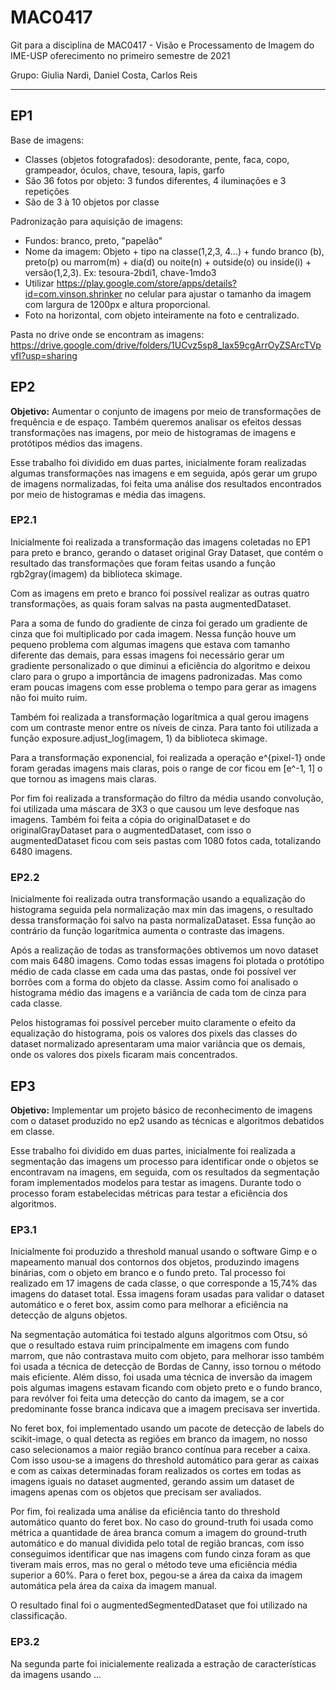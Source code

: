 # MAC0417
Git para a disciplina de MAC0417 - Visão e Processamento de Imagem do IME-USP oferecimento no primeiro semestre de 2021

Grupo: Giulia Nardi, Daniel Costa, Carlos Reis

---

## EP1

Base de imagens:

- Classes (objetos fotografados): desodorante, pente, faca, copo, grampeador, óculos, chave, tesoura, lapis, garfo
- São 36 fotos por objeto: 3 fundos diferentes, 4 iluminações e 3 repetições
- São de 3 à 10 objetos por classe

Padronização para aquisição de imagens:

- Fundos: branco, preto, "papelão"
- Nome da imagem: Objeto + tipo na classe(1,2,3, 4...) + fundo branco (b), preto(p) ou marrom(m) + dia(d) ou noite(n) + outside(o) ou inside(i) + versão(1,2,3).
    Ex: tesoura-2bdi1, chave-1mdo3
- Utilizar https://play.google.com/store/apps/details?id=com.vinson.shrinker no celular para ajustar o tamanho da imagem com largura de 1200px e altura proporcional.
- Foto na horizontal, com objeto inteiramente na foto e centralizado.


Pasta no drive onde se encontram as imagens: https://drive.google.com/drive/folders/1UCvz5sp8_lax59cgArrOyZSArcTVpvfI?usp=sharing


 
## EP2
 
**Objetivo:** Aumentar o conjunto de imagens por meio de transformações de frequência e de espaço. Também queremos analisar os efeitos dessas transformações nas imagens, por meio de histogramas de imagens e protótipos médios das imagens.
 
Esse trabalho foi dividido em duas partes, inicialmente foram realizadas algumas transformações nas imagens e em seguida, após gerar um grupo de imagens normalizadas, foi feita uma análise dos resultados encontrados por meio de histogramas e média das imagens.
 
### EP2.1
 
Inicialmente foi realizada a transformação das imagens coletadas no EP1 para preto e branco, gerando o dataset original Gray Dataset, que contém o resultado das transformações que foram feitas usando a função rgb2gray(imagem) da biblioteca skimage.
 
Com as imagens em preto e branco foi possível realizar as outras quatro transformações, as quais foram salvas na pasta augmentedDataset.
 
Para a soma de fundo do gradiente de cinza foi gerado um gradiente de cinza que foi multiplicado por cada imagem. Nessa função houve um pequeno problema com algumas imagens que estava com tamanho diferente das demais, para essas imagens foi necessário gerar um gradiente personalizado o que diminui a eficiência do algoritmo e deixou claro para o grupo a importância de imagens padronizadas. Mas como eram poucas imagens com esse problema o tempo para gerar as imagens não foi muito ruim.
 
Também foi realizada a transformação logarítmica a qual gerou imagens com um contraste menor entre os níveis de cinza. Para tanto foi utilizada a função exposure.adjust_log(imagem, 1) da biblioteca skimage.
 
Para a transformação exponencial, foi realizada a operação e^{pixel-1} onde foram geradas imagens mais claras, pois o range de cor ficou em [e^-1, 1] o que tornou as imagens mais claras.
 
Por fim foi realizada a transformação do filtro da média usando convolução, foi utilizada uma máscara de 3X3 o que causou um leve desfoque nas imagens. Também foi feita a cópia do originalDataset e do originalGrayDataset para o augmentedDataset, com isso o augmentedDataset ficou com seis pastas com 1080 fotos cada, totalizando 6480 imagens.
 
### EP2.2
 
Inicialmente foi realizada outra transformação usando a equalização do histograma seguida pela normalização max min das imagens, o resultado dessa transformação foi salvo na pasta normalizaDataset. Essa função ao contrário da função logarítmica aumenta o contraste das imagens.
 
Após a realização de todas as transformações obtivemos um novo dataset com mais 6480 imagens. Como todas essas imagens foi plotada o protótipo médio de cada classe em cada uma das pastas, onde foi possível ver borrões com a forma do objeto da classe. Assim como foi analisado o histograma médio das imagens e a variância de cada tom de cinza para cada classe.
 
Pelos histogramas foi possível perceber muito claramente o efeito da equalização do histograma, pois os valores dos pixels das classes do dataset normalizado apresentaram uma maior variância que os demais, onde os valores dos pixels ficaram mais concentrados.


## EP3
 
**Objetivo:** Implementar um projeto básico de reconhecimento de imagens com o dataset produzido no ep2 usando as técnicas e algoritmos debatidos em classe.
 
Esse trabalho foi dividido em duas partes, inicialmente foi realizada a segmentação das imagens um processo para identificar onde o objetos se encontravam na imagens, em seguida, com os resultados da segmentação foram implementados modelos para testar as imagens. Durante todo o processo foram estabelecidas métricas para testar a eficiência dos algoritmos.
 
### EP3.1
 
Inicialmente foi produzido a threshold manual usando o software Gimp e o mapeamento manual dos contornos dos objetos, produzindo imagens binárias, com o objeto em branco e o fundo preto. Tal processo foi realizado em 17 imagens de cada classe, o que corresponde a 15,74% das imagens do dataset total. Essa imagens foram usadas para validar o dataset automático e o feret box, assim como para melhorar a eficiência na detecção de alguns objetos.
 
Na segmentação automática foi testado alguns algoritmos com Otsu, só que o resultado estava ruim principalmente em imagens com fundo marrom, que não contrastava muito com objeto, para melhorar isso também foi usada a técnica de detecção de Bordas de Canny, isso tornou o método mais eficiente. Além disso, foi usada uma técnica de inversão da imagem pois algumas imagens estavam ficando com objeto preto e o fundo branco, para revólver foi feita uma detecção do canto da imagem, se a cor predominante fosse branca indicava que a imagem precisava ser invertida.
 
No feret box, foi implementado usando um pacote de detecção de labels do scikit-image, o qual detecta as regiões em branco da imagem, no nosso caso selecionamos a maior região branco contínua para receber a caixa. Com isso usou-se a imagens do threshold automático para gerar as caixas e com as caixas determinadas foram realizados os cortes em todas as imagens iguais no dataset augmented, gerando assim um dataset de imagens apenas com os objetos que precisam ser avaliados.
 
Por fim, foi realizada uma análise da eficiência tanto do threshold automático quanto do feret box. No caso do ground-truth foi usada como métrica a quantidade de área branca comum a imagem do ground-truth automático e do manual dividida pelo total de região brancas, com isso conseguimos identificar que nas imagens com fundo cinza foram as que tiveram mais erros, mas no geral o método teve uma eficiência média superior a 60%. Para o feret box, pegou-se a área da caixa da imagem automática pela área da caixa da imagem manual.
 
O resultado final foi o augmentedSegmentedDataset que foi utilizado na classificação.

### EP3.2

Na segunda parte foi inicialemente realizada a estração de características da imagens usando ...

